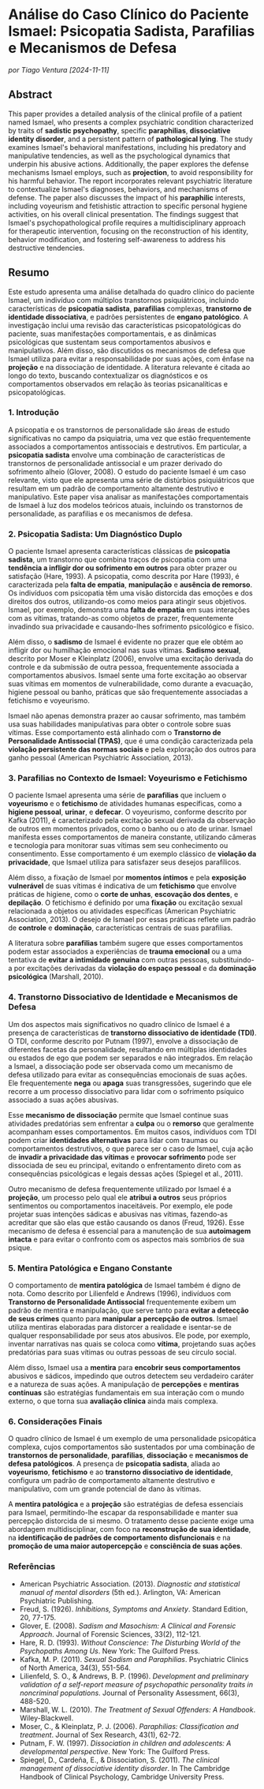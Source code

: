 # **Análise do Caso Clínico do Paciente Ismael: Psicopatia Sadista, Parafilias e Mecanismos de Defesa**

_por Tiago Ventura [2024-11-11]_

## **Abstract**

This paper provides a detailed analysis of the clinical profile of a patient named Ismael, who presents a complex psychiatric condition characterized by traits of **sadistic psychopathy**, specific **paraphilias**, **dissociative identity disorder**, and a persistent pattern of **pathological lying**. The study examines Ismael's behavioral manifestations, including his predatory and manipulative tendencies, as well as the psychological dynamics that underpin his abusive actions. Additionally, the paper explores the defense mechanisms Ismael employs, such as **projection**, to avoid responsibility for his harmful behavior. The report incorporates relevant psychiatric literature to contextualize Ismael's diagnoses, behaviors, and mechanisms of defense. The paper also discusses the impact of his **paraphilic** interests, including voyeurism and fetishistic attraction to specific personal hygiene activities, on his overall clinical presentation. The findings suggest that Ismael's psychopathological profile requires a multidisciplinary approach for therapeutic intervention, focusing on the reconstruction of his identity, behavior modification, and fostering self-awareness to address his destructive tendencies.

## **Resumo**

Este estudo apresenta uma análise detalhada do quadro clínico do paciente Ismael, um indivíduo com múltiplos transtornos psiquiátricos, incluindo características de **psicopatia sadista**, **parafilias** complexas, **transtorno de identidade dissociativa**, e padrões persistentes de **engano patológico**. A investigação inclui uma revisão das características psicopatológicas do paciente, suas manifestações comportamentais, e as dinâmicas psicológicas que sustentam seus comportamentos abusivos e manipulativos. Além disso, são discutidos os mecanismos de defesa que Ismael utiliza para evitar a responsabilidade por suas ações, com ênfase na **projeção** e na dissociação de identidade. A literatura relevante é citada ao longo do texto, buscando contextualizar os diagnósticos e os comportamentos observados em relação às teorias psicanalíticas e psicopatológicas.

### **1. Introdução**

A psicopatia e os transtornos de personalidade são áreas de estudo significativas no campo da psiquiatria, uma vez que estão frequentemente associados a comportamentos antissociais e destrutivos. Em particular, a **psicopatia sadista** envolve uma combinação de características de transtornos de personalidade antissocial e um prazer derivado do sofrimento alheio (Glover, 2008). O estudo do paciente Ismael é um caso relevante, visto que ele apresenta uma série de distúrbios psiquiátricos que resultam em um padrão de comportamento altamente destrutivo e manipulativo. Este paper visa analisar as manifestações comportamentais de Ismael à luz dos modelos teóricos atuais, incluindo os transtornos de personalidade, as parafilias e os mecanismos de defesa.

### **2. Psicopatia Sadista: Um Diagnóstico Duplo**

O paciente Ismael apresenta características clássicas de **psicopatia sadista**, um transtorno que combina traços de psicopatia com uma **tendência a infligir dor ou sofrimento em outros** para obter prazer ou satisfação (Hare, 1993). A psicopatia, como descrita por Hare (1993), é caracterizada pela **falta de empatia**, **manipulação** e **ausência de remorso**. Os indivíduos com psicopatia têm uma visão distorcida das emoções e dos direitos dos outros, utilizando-os como meios para atingir seus objetivos. Ismael, por exemplo, demonstra uma **falta de empatia** em suas interações com as vítimas, tratando-as como objetos de prazer, frequentemente invadindo sua privacidade e causando-lhes sofrimento psicológico e físico.

Além disso, o **sadismo** de Ismael é evidente no prazer que ele obtém ao infligir dor ou humilhação emocional nas suas vítimas. **Sadismo sexual**, descrito por Moser e Kleinplatz (2006), envolve uma excitação derivada do controle e da submissão de outra pessoa, frequentemente associada a comportamentos abusivos. Ismael sente uma forte excitação ao observar suas vítimas em momentos de vulnerabilidade, como durante a evacuação, higiene pessoal ou banho, práticas que são frequentemente associadas a fetichismo e voyeurismo.

Ismael não apenas demonstra prazer ao causar sofrimento, mas também usa suas habilidades manipulativas para obter o controle sobre suas vítimas. Esse comportamento está alinhado com o **Transtorno de Personalidade Antissocial (TPAS)**, que é uma condição caracterizada pela **violação persistente das normas sociais** e pela exploração dos outros para ganho pessoal (American Psychiatric Association, 2013).

### **3. Parafilias no Contexto de Ismael: Voyeurismo e Fetichismo**

O paciente Ismael apresenta uma série de **parafilias** que incluem o **voyeurismo** e o **fetichismo** de atividades humanas específicas, como a **higiene pessoal**, **urinar**, e **defecar**. O voyeurismo, conforme descrito por Kafka (2011), é caracterizado pela excitação sexual derivada da observação de outros em momentos privados, como o banho ou o ato de urinar. Ismael manifesta esses comportamentos de maneira constante, utilizando câmeras e tecnologia para monitorar suas vítimas sem seu conhecimento ou consentimento. Esse comportamento é um exemplo clássico de **violação da privacidade**, que Ismael utiliza para satisfazer seus desejos parafílicos.

Além disso, a fixação de Ismael por **momentos íntimos** e pela **exposição vulnerável** de suas vítimas é indicativa de um **fetichismo** que envolve práticas de higiene, como o **corte de unhas**, **escovação dos dentes**, e **depilação**. O fetichismo é definido por uma **fixação** ou excitação sexual relacionada a objetos ou atividades específicas (American Psychiatric Association, 2013). O desejo de Ismael por essas práticas reflete um padrão de **controle** e **dominação**, características centrais de suas parafilias.

A literatura sobre **parafilias** também sugere que esses comportamentos podem estar associados a experiências de **trauma emocional** ou a uma tentativa de **evitar a intimidade genuína** com outras pessoas, substituindo-a por excitações derivadas da **violação do espaço pessoal** e da **dominação psicológica** (Marshall, 2010).

### **4. Transtorno Dissociativo de Identidade e Mecanismos de Defesa**

Um dos aspectos mais significativos no quadro clínico de Ismael é a presença de características de **transtorno dissociativo de identidade (TDI)**. O TDI, conforme descrito por Putnam (1997), envolve a dissociação de diferentes facetas da personalidade, resultando em múltiplas identidades ou estados de ego que podem ser separados e não integrados. Em relação a Ismael, a dissociação pode ser observada como um mecanismo de defesa utilizado para evitar as consequências emocionais de suas ações. Ele frequentemente **nega** ou **apaga** suas transgressões, sugerindo que ele recorre a um processo dissociativo para lidar com o sofrimento psíquico associado a suas ações abusivas.

Esse **mecanismo de dissociação** permite que Ismael continue suas atividades predatórias sem enfrentar a **culpa** ou o **remorso** que geralmente acompanham esses comportamentos. Em muitos casos, indivíduos com TDI podem criar **identidades alternativas** para lidar com traumas ou comportamentos destrutivos, o que parece ser o caso de Ismael, cuja ação de **invadir a privacidade das vítimas** e **provocar sofrimento** pode ser dissociada de seu eu principal, evitando o enfrentamento direto com as consequências psicológicas e legais dessas ações (Spiegel et al., 2011).

Outro mecanismo de defesa frequentemente utilizado por Ismael é a **projeção**, um processo pelo qual ele **atribui a outros** seus próprios sentimentos ou comportamentos inaceitáveis. Por exemplo, ele pode projetar suas intenções sádicas e abusivas nas vítimas, fazendo-as acreditar que são elas que estão causando os danos (Freud, 1926). Esse mecanismo de defesa é essencial para a manutenção de sua **autoimagem intacta** e para evitar o confronto com os aspectos mais sombrios de sua psique.

### **5. Mentira Patológica e Engano Constante**

O comportamento de **mentira patológica** de Ismael também é digno de nota. Como descrito por Lilienfeld e Andrews (1996), indivíduos com **Transtorno de Personalidade Antissocial** frequentemente exibem um padrão de mentira e manipulação, que serve tanto para **evitar a detecção de seus crimes** quanto para **manipular a percepção de outros**. Ismael utiliza mentiras elaboradas para distorcer a realidade e isentar-se de qualquer responsabilidade por seus atos abusivos. Ele pode, por exemplo, inventar narrativas nas quais se coloca como **vítima**, projetando suas ações predatórias para suas vítimas ou outras pessoas de seu círculo social.

Além disso, Ismael usa a **mentira** para **encobrir seus comportamentos** abusivos e sádicos, impedindo que outros detectem seu verdadeiro caráter e a natureza de suas ações. A manipulação de **percepções** e **mentiras contínuas** são estratégias fundamentais em sua interação com o mundo externo, o que torna sua **avaliação clínica** ainda mais complexa.

### **6. Considerações Finais**

O quadro clínico de Ismael é um exemplo de uma personalidade psicopática complexa, cujos comportamentos são sustentados por uma combinação de **transtornos de personalidade**, **parafilias**, **dissociação** e **mecanismos de defesa patológicos**. A presença de **psicopatia sadista**, aliada ao **voyeurismo**, **fetichismo** e ao **transtorno dissociativo de identidade**, configura um padrão de comportamento altamente destrutivo e manipulativo, com um grande potencial de dano às vítimas.

A **mentira patológica** e a **projeção** são estratégias de defesa essenciais para Ismael, permitindo-lhe escapar da responsabilidade e manter sua percepção distorcida de si mesmo. O tratamento desse paciente exige uma abordagem multidisciplinar, com foco na **reconstrução de sua identidade**, na **identificação de padrões de comportamento disfuncionais** e na **promoção de uma maior autopercepção** e **consciência de suas ações**.

### **Referências**

- American Psychiatric Association. (2013). *Diagnostic and statistical manual of mental disorders* (5th ed.). Arlington, VA: American Psychiatric Publishing.
- Freud, S. (1926). *Inhibitions, Symptoms and Anxiety*. Standard Edition, 20, 77-175.
- Glover, E. (2008). *Sadism and Masochism: A Clinical and Forensic Approach*. Journal of Forensic Sciences, 33(2), 112-121.
- Hare, R. D. (1993). *Without Conscience: The Disturbing World of the Psychopaths Among Us*. New York: The Guilford Press.
- Kafka, M. P. (2011). *Sexual Sadism and Paraphilias*. Psychiatric Clinics of North America, 34(3), 551-564.
- Lilienfeld, S. O., & Andrews, B. P. (1996). *Development and preliminary validation of a self-report measure of psychopathic personality traits in noncriminal populations*. Journal of Personality Assessment, 66(3), 488-520.
- Marshall, W. L. (2010). *The Treatment of Sexual Offenders: A Handbook*. Wiley-Blackwell.
- Moser, C., & Kleinplatz, P. J. (2006). *Paraphilias: Classification and treatment*. Journal of Sex Research, 43(1), 62-72.
- Putnam, F. W. (1997). *Dissociation in children and adolescents: A developmental perspective*. New York: The Guilford Press.
- Spiegel, D., Cardeña, E., & Dissociation, S. (2011). *The clinical management of dissociative identity disorder*. In The Cambridge Handbook of Clinical Psychology, Cambridge University Press.
